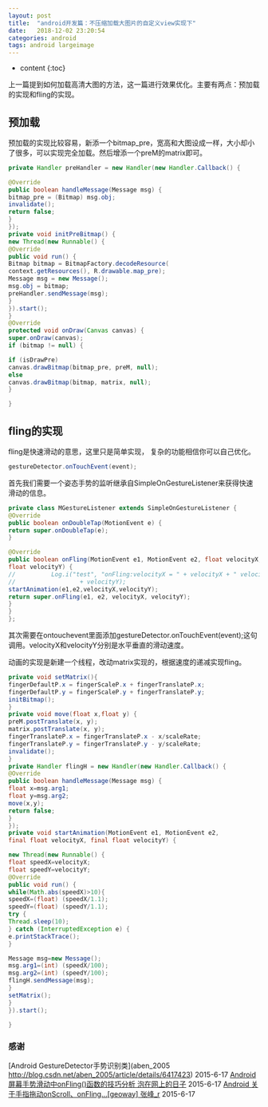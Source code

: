```yaml
---
layout: post
title:  "android开发篇：不压缩加载大图片的自定义view实现下"
date:   2018-12-02 23:20:54
categories: android
tags: android largeimage
---
```


* content
{:toc}

上一篇提到如何加载高清大图的方法，这一篇进行效果优化。主要有两点：预加载的实现和fling的实现。





## 预加载

预加载的实现比较容易，新添一个bitmap_pre，宽高和大图设成一样，大小却小了很多，可以实现完全加载。然后增添一个preM的matrix即可。
``` java
private Handler preHandler = new Handler(new Handler.Callback() {

@Override
public boolean handleMessage(Message msg) {
bitmap_pre = (Bitmap) msg.obj;
invalidate();
return false;
}
});
private void initPreBitmap() {
new Thread(new Runnable() {
@Override
public void run() {
Bitmap bitmap = BitmapFactory.decodeResource(
context.getResources(), R.drawable.map_pre);
Message msg = new Message();
msg.obj = bitmap;
preHandler.sendMessage(msg);
}
}).start();
}
@Override
protected void onDraw(Canvas canvas) {
super.onDraw(canvas);
if (bitmap != null) {

if (isDrawPre)
canvas.drawBitmap(bitmap_pre, preM, null);
else
canvas.drawBitmap(bitmap, matrix, null);
}

}
```
## fling的实现

fling是快速滑动的意思，这里只是简单实现， 复杂的功能相信你可以自己优化。 
``` java
gestureDetector.onTouchEvent(event); 
```
首先我们需要一个姿态手势的监听继承自SimpleOnGestureListener来获得快速滑动的信息。
``` java
private class MGestureListener extends SimpleOnGestureListener {
@Override
public boolean onDoubleTap(MotionEvent e) {
return super.onDoubleTap(e);
}

@Override
public boolean onFling(MotionEvent e1, MotionEvent e2, float velocityX,
float velocityY) {
//          Log.i("test", "onFling:velocityX = " + velocityX + " velocityY"
//                  + velocityY);
startAnimation(e1,e2,velocityX,velocityY);
return super.onFling(e1, e2, velocityX, velocityY);
}
}
};
```
其次需要在ontouchevent里面添加gestureDetector.onTouchEvent(event);这句调用。velocityX和velocityY分别是水平垂直的滑动速度。

动画的实现是新建一个线程，改动matrix实现的，根据速度的递减实现fling。
``` java
private void setMatrix(){
fingerDefaultP.x = fingerScaleP.x + fingerTranslateP.x;
fingerDefaultP.y = fingerScaleP.y + fingerTranslateP.y;
initBitmap();
}
private void move(float x,float y) {
preM.postTranslate(x, y);
matrix.postTranslate(x, y);
fingerTranslateP.x = fingerTranslateP.x - x/scaleRate;
fingerTranslateP.y = fingerTranslateP.y - y/scaleRate;
invalidate();
}
private Handler flingH = new Handler(new Handler.Callback() {
@Override
public boolean handleMessage(Message msg) {
float x=msg.arg1;
float y=msg.arg2;
move(x,y);
return false;
}
});
private void startAnimation(MotionEvent e1, MotionEvent e2,
final float velocityX, final float velocityY) {

new Thread(new Runnable() {
float speedX=velocityX;
float speedY=velocityY;
@Override
public void run() {
while(Math.abs(speedX)>10){
speedX=(float) (speedX/1.1);
speedY=(float) (speedY/1.1);
try {
Thread.sleep(10);
} catch (InterruptedException e) {
e.printStackTrace();
}

Message msg=new Message();
msg.arg1=(int) (speedX/100);
msg.arg2=(int) (speedY/100);
flingH.sendMessage(msg);
}
setMatrix();
}
}).start();

}
```

### 感谢
[Android GestureDetector手势识别类](aben_2005 http://blog.csdn.net/aben_2005/article/details/6417423) 2015-6-17 
[Android 屏幕手势滑动中onFling()函数的技巧分析 泡在网上的日子](http://jcodecraeer.com/a/anzhuokaifa/androidkaifa/2012/1022/452.html) 2015-6-17 
[Android 关于手指拖动onScroll、onFling…[geoway] 张峰_r](http://www.cnblogs.com/zfrr/archive/2012/07/19/2599591.html) 2015-6-17
